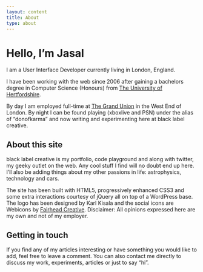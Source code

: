 ```yaml
---
layout: content
title: About
type: about
---
```


# Hello, I’m Jasal

I am a User Interface Developer currently living in London, England.

I have been working with the web since 2006 after gaining a bachelors degree in Computer Science (Honours) from [The University of Hertfordshire](http://www.herts.ac.uk/).

By day I am employed full-time at [The Grand Union](http://thegrandunion.com/) in the West End of London. By night I can be found playing (xboxlive and PSN) under the alias of “donofkarma” and now writing and experimenting here at black label creative.

## About this site

black label creative is my portfolio, code playground and along with twitter, my geeky outlet on the web. Any cool stuff I find will no doubt end up here. I’ll also be adding things about my other passions in life: astrophysics, technology and cars.

The site has been built with HTML5, progressively enhanced CSS3 and some extra interactions courtesy of jQuery all on top of a WordPress base. The logo has been designed by Karl Kisala and the social icons are Webicons by [Fairhead Creative](http://fairheadcreative.com).
Disclaimer: All opinions expressed here are my own and not of my employer.

## Getting in touch

If you find any of my articles interesting or have something you would like to add, feel free to leave a comment. You can also contact me directly to discuss my work, experiments, articles or just to say “hi”.